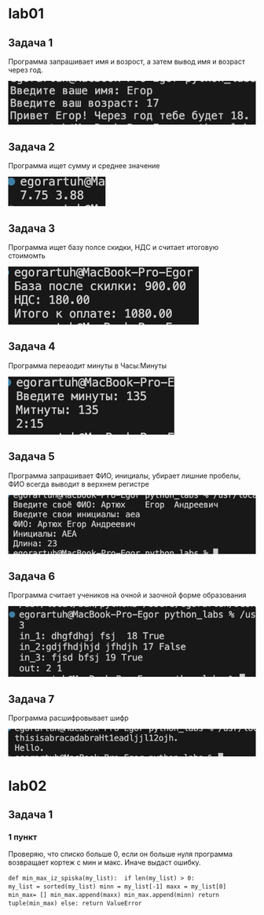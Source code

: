 # lab01

## Задача 1

Программа запрашивает имя и возрост, а затем вывод имя и возраст через год.  

![вывод_задача1](/images/lab01/01.png)

## Задача 2

Программа ищет сумму и среднее значение 

![Вывод_задача2](/images/lab01/02.png)

## Задача 3

Программа ищет базу полсе скидки, НДС и считает итоговую стоимомть 

![Вывод_задача3](/images/lab01/03.png)

## Задача 4

Программа переаодит минуты в Часы:Минуты

![Вывод_задача4](/images/lab01/04.png)

## Задача 5

Программа запрашивает ФИО, инициалы, убирает лишние пробелы, ФИО всегда выводит в верхнем регистре

![Вывод_задача5](/images/lab01/05.png)

## Задача 6

Программа считает учеников на очной и заочной форме образования

![Вывод_задача6](/images/lab01/06.png)

## Задача 7

Программа расшифровывает шифр

![Вывод_задача5](/images/lab01/07.png)


# lab02

## Задача 1

### 1 пункт

Проверяю, что списко больше 0, если он больше нуля программа возвращает кортеж с мин и макс. Иначе выдаст ошибку. 

`def min_max_iz_spiska(my_list): 
    if len(my_list) > 0:          
        my_list = sorted(my_list)
        minn = my_list[-1]
        maxx = my_list[0]
        min_max= []
        min_max.append(maxx)
        min_max.append(minn)
        return tuple(min_max)
    else:
        return ValueError`

